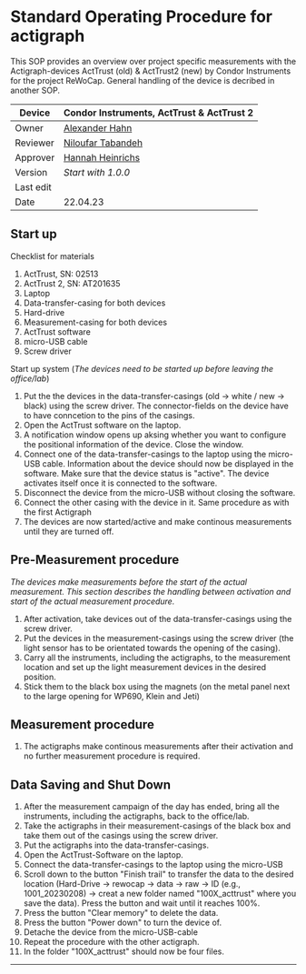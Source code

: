 # Standard Operating Procedure for actigraph
This SOP provides an overview over project specific measurements with the Actigraph-devices ActTrust (old) & ActTrust2 (new) by Condor Instruments for the project ReWoCap. General handling of the device is decribed in another SOP.



| Device       | Condor Instruments, ActTrust & ActTrust 2                               |
|--------------|-----------------------------------------------------------|
| Owner        | [Alexander Hahn](mailto:alexander.hahn@tuebingen.mpg.de)  |
| Reviewer     | [Niloufar Tabandeh](mailto:niloufar.tabandehsaravi@tuebingen.mpg.de) |
| Approver     | [Hannah Heinrichs](mailto:hannah.heinrichs@tuebingen.mpg.de) |
| Version      | _Start with 1.0.0_                                        |
| Last edit    | |
| Date         | 22.04.23                                                |

## Start up

Checklist for materials
   1. ActTrust, SN: 02513 
   1. ActTrust 2, SN: AT201635 
   1. Laptop
   1. Data-transfer-casing for both devices
   1. Hard-drive
   1. Measurement-casing for both devices
   1. ActTrust software
   1. micro-USB cable
   1. Screw driver
    
Start up system
(_The devices need to be started up before leaving the office/lab_)
   1. Put the the devices in the data-transfer-casings (old &rarr; white / new &rarr; black) using the screw driver. The connector-fields on the device have to have conncetion to the pins of the casings.
   1. Open the ActTrust software on the laptop.
   1. A notification window opens up aksing whether you want to configure the positional information of the device. Close the window.
   1. Connect one of the data-transfer-casings to the laptop using the micro-USB cable. Information about the device should now be displayed in the software. Make sure that the device status is "active". The device activates itself once it is connected to the software.
   1. Disconnect the device from the micro-USB without closing the software. 
   1. Connect the other casing with the device in it. Same procedure as with the first Actigraph
   1. The devices are now started/active and make continous measurements until they are turned off.
    


## Pre-Measurement procedure
_The devices make measurements before the start of the actual measurement. This section describes the handling between activation and start of the actual measurement procedure._
   1. After activation, take devices out of the data-transfer-casings using the screw driver.
   2. Put the devices in the measurement-casings using the screw driver (the light sensor has to be orientated towards the opening of the casing).
   3. Carry all the instruments, including the actigraphs, to the measurement location and set up the light measurement devices in the desired position.
   4. Stick them to the black box using the magnets (on the metal panel next to the large opening for WP690, Klein and Jeti) 

## Measurement procedure

   1. The actigraphs make continous measurements after their activation and no further measurement procedure is required.



## Data Saving and Shut Down

   1. After the measurement campaign of the day has ended, bring all the instruments, including the actigraphs, back to the office/lab.
   2. Take the actigraphs in their measurement-casings of the black box and take them out of the casings using the screw driver.
   3. Put the actigraphs into the data-transfer-casings.
   4. Open the ActTrust-Software on the laptop.
   5. Connect the data-transfer-casings to the laptop using the micro-USB
   6. Scroll down to the button "Finish trail" to transfer the data to the desired location (Hard-Drive &rarr; rewocap &rarr; data &rarr; raw &rarr; ID (e.g., 1001_20230208) &rarr; creat a new folder named "100X_acttrust" where you save the data). Press the button and wait until it reaches 100%.
   7. Press the button "Clear memory" to delete the data.
   8. Press the button "Power down" to turn the device of.
   9. Detache the device from the micro-USB-cable
   10. Repeat the procedure with the other actigraph.
   11. In the folder "100X_acttrust" should now be four files.

___

